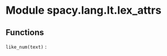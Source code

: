 Module spacy.lang.lt.lex_attrs
==============================

Functions
---------

    
`like_num(text)`
: